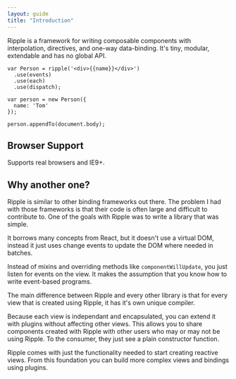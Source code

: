 ```yaml
---
layout: guide
title: "Introduction"
---
```

<p class="Copy-lead">Ripple is a framework for writing composable components with interpolation, directives, and one-way data-binding. It's tiny, modular, extendable and has no global API.</p>

<pre class="Code" data-language="js">
<code>var Person = ripple('&lt;div>&#123;&#123;name}}&lt;/div>')
  .use(events)
  .use(each)
  .use(dispatch);

var person = new Person({
  name: 'Tom'
});

person.appendTo(document.body);</code></pre>

## Browser Support

Supports real browsers and IE9+.

## Why another one?

Ripple is similar to other binding frameworks out there. The problem I had with those frameworks is that their code is often large and difficult to contribute to. One of the goals with Ripple was to write a library that was simple.

It borrows many concepts from React, but it doesn't use a virtual DOM, instead it just uses change events to update the DOM where needed in batches.

Instead of mixins and overriding methods like `componentWillUpdate`, you just listen for events on the view. It makes the assumption that you know how to write event-based programs.

The main difference between Ripple and every other library is that for every view that is created using Ripple, it has it's own unique compiler.

Because each view is independant and encapsulated, you can extend it with plugins without affecting other views. This allows you to share components created with Ripple with other users who may or may not be using Ripple. To the consumer, they just see a plain constructor function.

Ripple comes with just the functionality needed to start creating reactive views. From this foundation you can build more complex views and bindings using plugins.